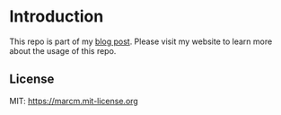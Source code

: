 # Introduction

This repo is part of my [blog post](https://acloudjourney.io/blog/terrascan-in-azure-devops-ci-pipeline). Please visit my website to learn more about the usage of this repo.

## License

MIT: https://marcm.mit-license.org